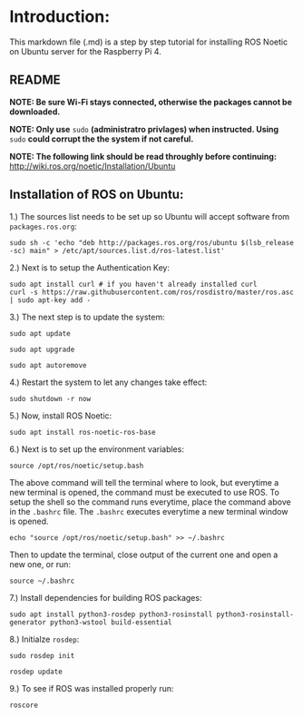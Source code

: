 # Introduction:

This markdown file (.md) is a step by step tutorial for installing ROS Noetic on Ubuntu server for the Raspberry Pi 4.

## **README**

**NOTE: Be sure Wi-Fi stays connected, otherwise the packages cannot be downloaded.**

**NOTE: Only use** `sudo` **(administratro privlages) when instructed. Using** `sudo` **could corrupt the the system if not careful.**

**NOTE: The following link should be read throughly before continuing:** http://wiki.ros.org/noetic/Installation/Ubuntu

## Installation of ROS on Ubuntu:

1.) The sources list needs to be set up so Ubuntu will accept software from `packages.ros.org`:

    sudo sh -c 'echo "deb http://packages.ros.org/ros/ubuntu $(lsb_release -sc) main" > /etc/apt/sources.list.d/ros-latest.list'

2.) Next is to setup the Authentication Key:

    sudo apt install curl # if you haven't already installed curl
    curl -s https://raw.githubusercontent.com/ros/rosdistro/master/ros.asc | sudo apt-key add -

3.) The next step is to update the system:

    sudo apt update

    sudo apt upgrade

    sudo apt autoremove

4.) Restart the system to let any changes take effect:

    sudo shutdown -r now

5.) Now, install ROS Noetic:

    sudo apt install ros-noetic-ros-base

6.) Next is to set up the environment variables:

    source /opt/ros/noetic/setup.bash

The above command will tell the terminal where to look, but everytime a new terminal is opened, the command must be executed to use ROS.  To setup the shell so the command runs everytime, place the command above in the `.bashrc` file.  The `.bashrc` executes everytime a new terminal window is opened.

    echo "source /opt/ros/noetic/setup.bash" >> ~/.bashrc

Then to update the terminal, close output of the current one and open a new one, or run:

    source ~/.bashrc

7.) Install dependencies for building ROS packages:

    sudo apt install python3-rosdep python3-rosinstall python3-rosinstall-generator python3-wstool build-essential

8.) Initialze `rosdep`:

    sudo rosdep init

    rosdep update

9.) To see if ROS was installed properly run:

    roscore
